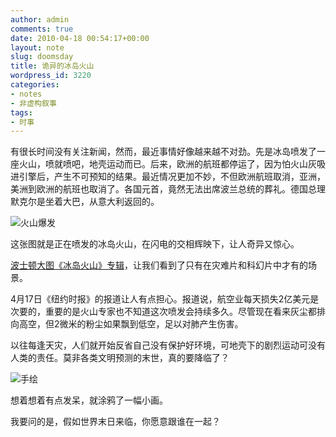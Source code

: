 ```yaml
---
author: admin
comments: true
date: 2010-04-18 00:54:17+00:00
layout: note
slug: doomsday
title: 诡异的冰岛火山
wordpress_id: 3220
categories:
- notes
- 非虚构叙事
tags:
- 时事
---
```


有很长时间没有关注新闻，然而，最近事情好像越来越不对劲。先是冰岛喷发了一座火山，喷就喷吧，地壳运动而已。后来，欧洲的航班都停运了，因为怕火山灰吸进引擎后，产生不可预知的结果。最近情况更加不妙，不但欧洲航班取消，亚洲，美洲到欧洲的航班也取消了。各国元首，竟然无法出席波兰总统的葬礼。德国总理默克尔是坐着大巴，从意大利返回的。

![火山爆发](http://img.ly/system/uploads/000/215/039/large_ejafjalla16apr2010-mfulle4145j.jpg?1271521407)

这张图就是正在喷发的冰岛火山，在闪电的交相辉映下，让人奇异又惊心。

[波士顿大图《冰岛火山》专辑](http://www.boston.com/bigpicture/2010/04/icelands_disruptive_volcano.html)，让我们看到了只有在灾难片和科幻片中才有的场景。

4月17日《纽约时报》的报道让人有点担心。报道说，航空业每天损失2亿美元是次要的，重要的是火山专家也不知道这次喷发会持续多久。尽管现在看来灰尘都排向高空，但2微米的粉尘如果飘到低空，足以对肺产生伤害。

以往每逢天灾，人们就开始反省自己没有保护好环境，可地壳下的剧烈运动可没有人类的责任。莫非各类文明预测的末世，真的要降临了？

![手绘](http://img.ly/system/uploads/000/215/572/large_image.jpg?1271548887)

想着想着有点发呆，就涂鸦了一幅小画。

我要问的是，假如世界末日来临，你愿意跟谁在一起？
